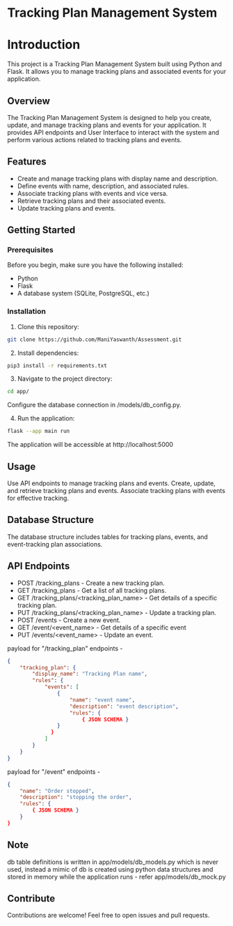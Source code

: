 # Tracking Plan Management System

# Introduction 
This project is a Tracking Plan Management System built using Python and Flask. It allows you to manage tracking plans and associated events for your application.

## Overview
The Tracking Plan Management System is designed to help you create, update, and manage tracking plans and events for your application. It provides API endpoints and User Interface to interact with the system and perform various actions related to tracking plans and events.

## Features
- Create and manage tracking plans with display name and description.
- Define events with name, description, and associated rules.
- Associate tracking plans with events and vice versa.
- Retrieve tracking plans and their associated events.
- Update tracking plans and events.

## Getting Started

### Prerequisites

Before you begin, make sure you have the following installed:

- Python
- Flask
- A database system (SQLite, PostgreSQL, etc.)

### Installation

1. Clone this repository:

```bash
git clone https://github.com/ManiYaswanth/Assessment.git
```

2. Install dependencies:

```bash
pip3 install -r requirements.txt
```

3. Navigate to the project directory:

```bash
cd app/
```
Configure the database connection in /models/db_config.py.

4. Run the application:

```bash
flask --app main run
```
The application will be accessible at http://localhost:5000

## Usage
Use API endpoints to manage tracking plans and events.
Create, update, and retrieve tracking plans and events.
Associate tracking plans with events for effective tracking.

## Database Structure
The database structure includes tables for tracking plans, events, and event-tracking plan associations.

## API Endpoints
- POST /tracking_plans - Create a new tracking plan.
- GET /tracking_plans - Get a list of all tracking plans.
- GET /tracking_plans/<tracking_plan_name> - Get details of a specific tracking plan.
- PUT /tracking_plans/<tracking_plan_name> - Update a tracking plan.
- POST /events - Create a new event.
- GET /event/<event_name> - Get details of a specific event
- PUT /events/<event_name> - Update an event.

payload for "/tracking_plan" endpoints - 
```JSON
{ 
	"tracking_plan": {
        "display_name": "Tracking Plan name",
        "rules": {
            "events": [
                {
                    "name": "event name",
                    "description": "event description",
                    "rules": {
                        { JSON SCHEMA }
                }
              }
            ]
        }
    }
}
```

payload for "/event" endpoints - 
```JSON 
{
    "name": "Order stopped",
    "description": "stopping the order",
    "rules": {
        { JSON SCHEMA }
    }
}
```
## Note
db table definitions is written in app/models/db_models.py which is never used, instead a mimic of db is created using python data structures and stored in memory while the application runs - refer app/models/db_mock.py

## Contribute
Contributions are welcome! Feel free to open issues and pull requests.